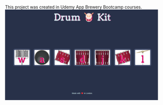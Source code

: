 This project was created in Udemy App Brewery Bootcamp courses.
![project image](https://github.com/enescelk/Drum-Kit-Game/blob/main/images/image.png)
